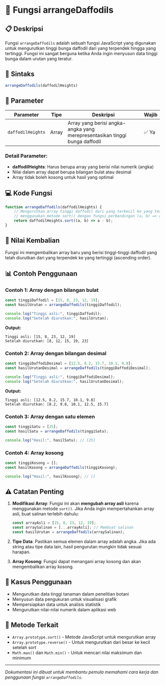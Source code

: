 # 🌼 Fungsi arrangeDaffodils

## 📋 Deskripsi

Fungsi `arrangeDaffodils` adalah sebuah fungsi JavaScript yang digunakan untuk mengurutkan tinggi bunga daffodil dari yang terpendek hingga yang tertinggi. Fungsi ini sangat berguna ketika Anda ingin menyusun data tinggi bunga dalam urutan yang teratur.

## 🔧 Sintaks

```javascript
arrangeDaffodils(daffodilHeights)
```

## 📝 Parameter

| Parameter | Tipe | Deskripsi | Wajib |
|-----------|------|-----------|-------|
| `daffodilHeights` | Array | Array yang berisi angka-angka yang merepresentasikan tinggi bunga daffodil | ✅ Ya |

### Detail Parameter:
- **daffodilHeights**: Harus berupa array yang berisi nilai numerik (angka)
- Nilai dalam array dapat berupa bilangan bulat atau desimal
- Array tidak boleh kosong untuk hasil yang optimal

## 💻 Kode Fungsi

```javascript
function arrangeDaffodils(daffodilHeights) {
    // Mengurutkan array tinggi daffodil dari yang terkecil ke yang terbesar
    // menggunakan metode sort() dengan fungsi perbandingan (a, b) => a - b
    return daffodilHeights.sort((a, b) => a - b);
}
```

## 🔄 Nilai Kembalian

Fungsi ini mengembalikan array baru yang berisi tinggi-tinggi daffodil yang telah diurutkan dari yang terpendek ke yang tertinggi (ascending order).

## 📊 Contoh Penggunaan

### Contoh 1: Array dengan bilangan bulat
```javascript
const tinggiDaffodil = [15, 8, 23, 12, 19];
const hasilUrutan = arrangeDaffodils(tinggiDaffodil);

console.log("Tinggi asli:", tinggiDaffodil);
console.log("Setelah diurutkan:", hasilUrutan);
```

**Output:**
```
Tinggi asli: [15, 8, 23, 12, 19]
Setelah diurutkan: [8, 12, 15, 19, 23]
```

### Contoh 2: Array dengan bilangan desimal
```javascript
const tinggiDaffodiDesimal = [12.5, 8.2, 15.7, 10.1, 9.8];
const hasilUrutanDesimal = arrangeDaffodils(tinggiDaffodiDesimal);

console.log("Tinggi asli:", tinggiDaffodiDesimal);
console.log("Setelah diurutkan:", hasilUrutanDesimal);
```

**Output:**
```
Tinggi asli: [12.5, 8.2, 15.7, 10.1, 9.8]
Setelah diurutkan: [8.2, 9.8, 10.1, 12.5, 15.7]
```

### Contoh 3: Array dengan satu elemen
```javascript
const tinggiSatu = [25];
const hasilSatu = arrangeDaffodils(tinggiSatu);

console.log("Hasil:", hasilSatu); // [25]
```

### Contoh 4: Array kosong
```javascript
const tinggiKosong = [];
const hasilKosong = arrangeDaffodils(tinggiKosong);

console.log("Hasil:", hasilKosong); // []
```

## ⚠️ Catatan Penting

1. **Modifikasi Array**: Fungsi ini akan **mengubah array asli** karena menggunakan metode `sort()`. Jika Anda ingin mempertahankan array asli, buat salinan terlebih dahulu:
   ```javascript
   const arrayAsli = [15, 8, 23, 12, 19];
   const arraySalinan = [...arrayAsli]; // Membuat salinan
   const hasilUrutan = arrangeDaffodils(arraySalinan);
   ```

2. **Tipe Data**: Pastikan semua elemen dalam array adalah angka. Jika ada string atau tipe data lain, hasil pengurutan mungkin tidak sesuai harapan.

3. **Array Kosong**: Fungsi dapat menangani array kosong dan akan mengembalikan array kosong.

## 🎯 Kasus Penggunaan

- Mengurutkan data tinggi tanaman dalam penelitian botani
- Menyusun data pengukuran untuk visualisasi grafik
- Mempersiapkan data untuk analisis statistik
- Mengurutkan nilai-nilai numerik dalam aplikasi web

## 🔗 Metode Terkait

- `Array.prototype.sort()` - Metode JavaScript untuk mengurutkan array
- `Array.prototype.reverse()` - Untuk mengurutkan dari besar ke kecil setelah sort
- `Math.max()` dan `Math.min()` - Untuk mencari nilai maksimum dan minimum

---

*Dokumentasi ini dibuat untuk membantu pemula memahami cara kerja dan penggunaan fungsi `arrangeDaffodils`.*
